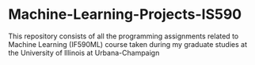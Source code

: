 # Machine-Learning-Projects-IS590
This repository consists of all the programming assignments related to Machine Learning (IF590ML) course taken during my graduate studies at the University of Illinois at Urbana-Champaign
